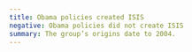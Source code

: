 ```yaml
---
title: Obama policies created ISIS
negative: Obama policies did not create ISIS
summary: The group’s origins date to 2004.
---
```

